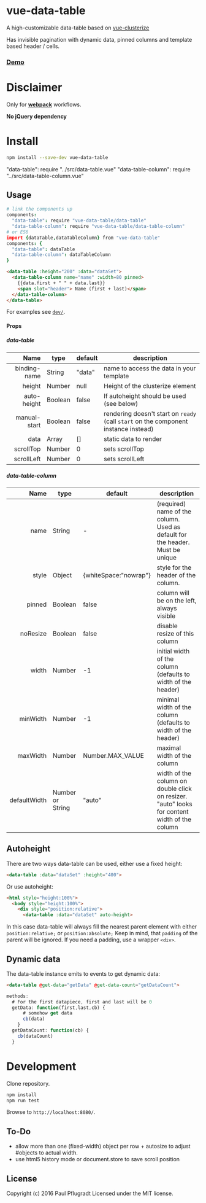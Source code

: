 # vue-data-table

A high-customizable data-table based on [vue-clusterize](https://github.com/vue-comps/vue-clusterize)

Has invisible pagination with dynamic data, pinned columns and template based header / cells.

### [Demo](https://vue-comps.github.io/vue-data-table/)

# Disclaimer

Only for [**webpack**](https://webpack.github.io/) workflows.

**No jQuery dependency**

# Install

```sh
npm install --save-dev vue-data-table
```
"data-table": require "../src/data-table.vue"
"data-table-column": require "../src/data-table-column.vue"
## Usage
```coffee
# link the components up
components:
  "data-table": require "vue-data-table/data-table"
  "data-table-column": require "vue-data-table/data-table-column"
# or ES6
import {dataTable,dataTableColumn} from "vue-data-table"
components: {
  "data-table": dataTable
  "data-table-column": dataTableColumn
}
```
```html
<data-table :height="200" :data="dataSet">
  <data-table-column name="name" :width=80 pinned>
    {{data.first + " " + data.last}}
    <span slot="header"> Name (first + last)</span>
  </data-table-column>
</data-table>
```
For examples see [`dev/`](https://github.com/vue-comps/vue-data-table/tree/master/dev).

#### Props
##### data-table
| Name | type | default | description |
| ---:| --- | ---| --- |
| binding-name | String | "data" | name to access the data in your template |
| height | Number | null | Height of the clusterize element |
| auto-height | Boolean | false | If autoheight should be used (see below) |
| manual-start | Boolean | false | rendering doesn't start on `ready` (call `start` on the component instance instead)|
| data | Array | [] | static data to render |
| scrollTop | Number | 0 | sets scrollTop |
| scrollLeft | Number | 0 | sets scrollLeft |

##### data-table-column
| Name | type | default | description |
| ---:| --- | ---| --- |
| name | String | - | (required) name of the column. Used as default for the header. Must be unique |
| style | Object | {whiteSpace:"nowrap"} | style for the header of the column. |
| pinned | Boolean | false | column will be on the left, always visible |
| noResize | Boolean | false | disable resize of this column |
| width | Number | -1 | initial width of the column (defaults to width of the header) |
| minWidth | Number | -1 | minimal width of the column (defaults to width of the header) |
| maxWidth | Number | Number.MAX_VALUE | maximal width of the column |
| defaultWidth | Number or String | "auto" | width of the column on double click on resizer. "auto" looks for content width of the column |

## Autoheight

There are two ways data-table can be used, either use a fixed height:
```html
<data-table :data="dataSet" :height="400">
```

Or use autoheight:
```html
<html style="height:100%">
  <body style="height:100%">
    <div style="position:relative">
      <data-table :data="dataSet" auto-height>
```
In this case data-table will always fill the nearest parent element with either `position:relative;` or `position:absolute;`
Keep in mind, that `padding` of the parent will be ignored. If you need a padding, use a wrapper `<div>`.

## Dynamic data

The data-table instance emits to events to get dynamic data:
```html
<data-table @get-data="getData" @get-data-count="getDataCount">
```
```js
methods:
  # For the first datapiece, first and last will be 0
  getData: function(first,last,cb) {
      # somehow get data
      cb(data)
    }
  getDataCount: function(cb) {
    cb(dataCount)
  }
```
# Development
Clone repository.
```sh
npm install
npm run test
```
Browse to `http://localhost:8080/`.

## To-Do
- allow more than one (fixed-width) object per row + autosize to adjust #objects to actual width.
- use html5 history mode or document.store to save scroll position

## License
Copyright (c) 2016 Paul Pflugradt
Licensed under the MIT license.
